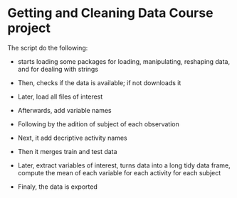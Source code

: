 # Getting and Cleaning Data Course project


The script do the following:

* starts loading some packages for loading, manipulating, reshaping data, and for dealing with strings

* Then, checks if the data is available; if not downloads it
* Later, load all files of interest
* Afterwards, add variable names
* Following by the adition of subject of each observation
* Next, it add decriptive activity names 
* Then it merges train and test data
* Later, extract variables of interest, turns data into a long tidy data frame, compute the mean of each variable for each activity for each subject
* Finaly, the data is exported
